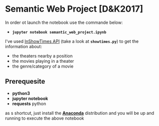 # Semantic Web Project [D&K2017]

In order ot launch the notebook use the commande below:
* **`jupyter notebook semantic_web_project.ipynb`**
 
I've used [InShowTimes API](https://www.internationalshowtimes.com/) (take a look at **`showtimes.py`**) to get the information about:
* the theaters nearby a position 
* the movies playing in a theater
* the genre/category of a movie

## Prerequesite
* **python3**
* **jupyter notebook**
* **requests** python

as s shortcut, just install the **[Anaconda](https://www.anaconda.com/download/)** distribution and you will be up and running to execute the above notebook
